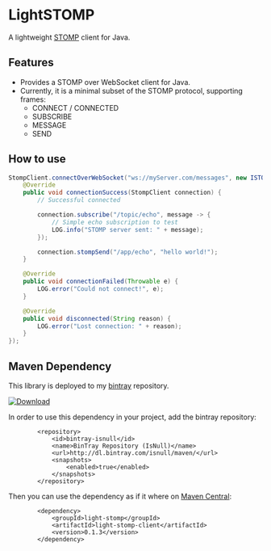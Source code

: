 LightSTOMP
==========

A lightweight [STOMP](https://stomp.github.io/index.html) client for Java.

Features
--------

* Provides a STOMP over WebSocket client for Java.
* Currently, it is a minimal subset of the STOMP protocol, supporting frames:
  * CONNECT / CONNECTED
  * SUBSCRIBE
  * MESSAGE
  * SEND


How to use
----------

```java
StompClient.connectOverWebSocket("ws://myServer.com/messages", new ISTOMPListener() {
    @Override
    public void connectionSuccess(StompClient connection) {
        // Successful connected

        connection.subscribe("/topic/echo", message -> {
            // Simple echo subscription to test
            LOG.info("STOMP server sent: " + message);
        });

        connection.stompSend("/app/echo", "hello world!");
    }

    @Override
    public void connectionFailed(Throwable e) {
        LOG.error("Could not connect!", e);
    }

    @Override
    public void disconnected(String reason) {
        LOG.error("Lost connection: " + reason);
    }
});
```

Maven Dependency
----------------
This library is deployed to my [bintray](https://bintray.com) repository.

[ ![Download](https://api.bintray.com/packages/isnull/maven/LightSTOMP/images/download.svg) ](https://bintray.com/isnull/maven/LightSTOMP/_latestVersion)

In order to use this dependency in your project, add the bintray repository:
```
        <repository>
            <id>bintray-isnull</id>
            <name>BinTray Repository (IsNull)</name>
            <url>http://dl.bintray.com/isnull/maven/</url>
            <snapshots>
                <enabled>true</enabled>
            </snapshots>
        </repository>
```

Then you can use the dependency as if it where on [Maven Central](http://search.maven.org/):
```
        <dependency>
            <groupId>light-stomp</groupId>
            <artifactId>light-stomp-client</artifactId>
            <version>0.1.3</version>
        </dependency>
```
